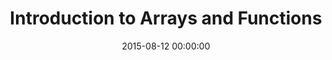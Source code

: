 ---
layout: post
title: Introduction to Arrays and Functions
class: fundamentals
date: 2015-08-12 00:00:00
---
